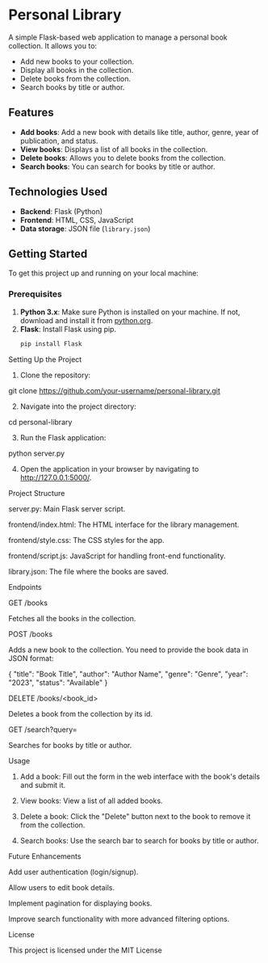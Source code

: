 
# Personal Library

A simple Flask-based web application to manage a personal book collection. It allows you to:

- Add new books to your collection.
- Display all books in the collection.
- Delete books from the collection.
- Search books by title or author.

## Features

- **Add books**: Add a new book with details like title, author, genre, year of publication, and status.
- **View books**: Displays a list of all books in the collection.
- **Delete books**: Allows you to delete books from the collection.
- **Search books**: You can search for books by title or author.

## Technologies Used

- **Backend**: Flask (Python)
- **Frontend**: HTML, CSS, JavaScript
- **Data storage**: JSON file (`library.json`)

## Getting Started

To get this project up and running on your local machine:

### Prerequisites

1. **Python 3.x**: Make sure Python is installed on your machine. If not, download and install it from [python.org](https://www.python.org/downloads/).
2. **Flask**: Install Flask using pip.
   ```bash
   pip install Flask

Setting Up the Project

1. Clone the repository:

git clone https://github.com/your-username/personal-library.git


2. Navigate into the project directory:

cd personal-library


3. Run the Flask application:

python server.py


4. Open the application in your browser by navigating to http://127.0.0.1:5000/.



Project Structure

server.py: Main Flask server script.

frontend/index.html: The HTML interface for the library management.

frontend/style.css: The CSS styles for the app.

frontend/script.js: JavaScript for handling front-end functionality.

library.json: The file where the books are saved.


Endpoints

GET /books

Fetches all the books in the collection.

POST /books

Adds a new book to the collection. You need to provide the book data in JSON format:

{
  "title": "Book Title",
  "author": "Author Name",
  "genre": "Genre",
  "year": "2023",
  "status": "Available"
}

DELETE /books/<book_id>

Deletes a book from the collection by its id.

GET /search?query=<query>

Searches for books by title or author.

Usage

1. Add a book: Fill out the form in the web interface with the book's details and submit it.


2. View books: View a list of all added books.


3. Delete a book: Click the "Delete" button next to the book to remove it from the collection.


4. Search books: Use the search bar to search for books by title or author.



Future Enhancements

Add user authentication (login/signup).

Allow users to edit book details.

Implement pagination for displaying books.

Improve search functionality with more advanced filtering options.


License

This project is licensed under the MIT License

   
